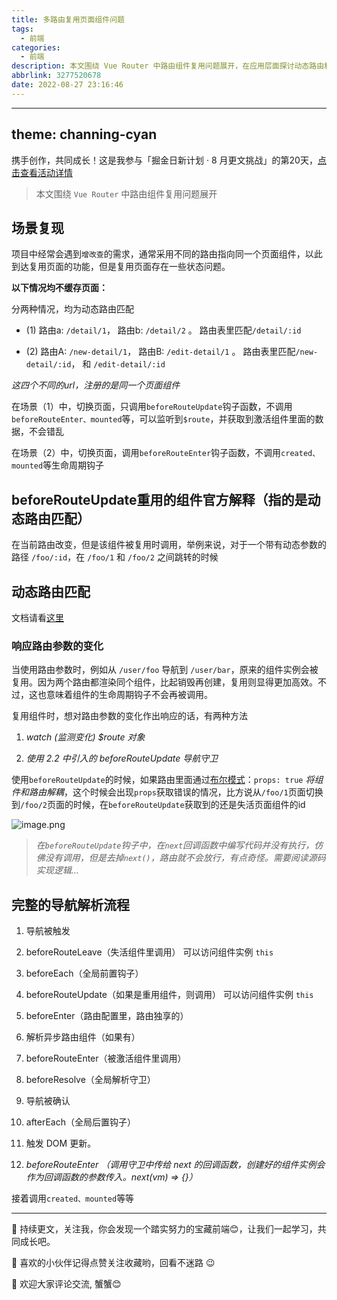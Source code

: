 ```yaml
---
title: 多路由复用页面组件问题
tags:
  - 前端
categories:
  - 前端
description: 本文围绕 Vue Router 中路由组件复用问题展开，在应用层面探讨动态路由和复用页面组件的相关钩子函数执行情况。
abbrlink: 3277520678
date: 2022-08-27 23:16:46
---
```

---
theme: channing-cyan
---
携手创作，共同成长！这是我参与「掘金日新计划 · 8 月更文挑战」的第20天，[点击查看活动详情](https://juejin.cn/post/7123120819437322247 "https://juejin.cn/post/7123120819437322247")

> 本文围绕 `Vue Router` 中路由组件复用问题展开

## 场景复现

项目中经常会遇到`增改查`的需求，通常采用不同的路由指向同一个页面组件，以此到达复用页面的功能，但是复用页面存在一些状态问题。

**以下情况均不缓存页面：**

分两种情况，均为动态路由匹配

- (1) 路由a: `/detail/1`， 路由b: `/detail/2` 。   路由表里匹配`/detail/:id`


- (2) 路由A: `/new-detail/1`， 路由B: `/edit-detail/1` 。 路由表里匹配`/new-detail/:id`， 和  `/edit-detail/:id`

*这四个不同的url，注册的是同一个页面组件*

在场景（1）中，切换页面，只调用`beforeRouteUpdate`钩子函数，不调用`beforeRouteEnter、mounted`等，可以监听到`$route`，并获取到激活组件里面的数据，不会错乱

在场景（2）中，切换页面，调用`beforeRouteEnter`钩子函数，不调用`created、mounted`等生命周期钩子

## beforeRouteUpdate重用的组件官方解释（指的是动态路由匹配）

在当前路由改变，但是该组件被复用时调用，举例来说，对于一个带有动态参数的路径 `/foo/:id`，在 `/foo/1` 和 `/foo/2` 之间跳转的时候

## 动态路由匹配

文档请看[这里](https://router.vuejs.org/zh/guide/essentials/dynamic-matching.html)

### 响应路由参数的变化

当使用路由参数时，例如从 `/user/foo` 导航到 `/user/bar`，原来的组件实例会被复用。因为两个路由都渲染同个组件，比起销毁再创建，复用则显得更加高效。不过，这也意味着组件的生命周期钩子不会再被调用。

复用组件时，想对路由参数的变化作出响应的话，有两种方法

1. _watch (监测变化) $route 对象_

2. _使用 2.2 中引入的 beforeRouteUpdate 导航守卫_

使用`beforeRouteUpdate`的时候，如果路由里面通过[布尔模式](https://router.vuejs.org/zh/guide/essentials/passing-props.html#%E5%B8%83%E5%B0%94%E6%A8%A1%E5%BC%8F)：`props: true` *将组件和路由解耦*，这个时候会出现`props`获取错误的情况，比方说从`/foo/1`页面切换到`/foo/2`页面的时候，在`beforeRouteUpdate`获取到的还是失活页面组件的id

![image.png](https://p9-juejin.byteimg.com/tos-cn-i-k3u1fbpfcp/0e3239903789492b9d80745409c3afa9~tplv-k3u1fbpfcp-watermark.image?)

> _在`beforeRouteUpdate`钩子中，在`next`回调函数中编写代码并没有执行，仿佛没有调用，但是去掉`next()`，路由就不会放行，有点奇怪。需要阅读源码实现逻辑..._

## 完整的导航解析流程

1. 导航被触发

2. beforeRouteLeave（失活组件里调用） 可以访问组件实例 `this`
3. beforeEach（全局前置钩子）
4. beforeRouteUpdate（如果是重用组件，则调用） 可以访问组件实例 `this`
5. beforeEnter（路由配置里，路由独享的）
6. 解析异步路由组件（如果有）
7. beforeRouteEnter（被激活组件里调用）
8. beforeResolve（全局解析守卫）
9. 导航被确认
10. afterEach（全局后置钩子）
11. 触发 DOM 更新。
12. _beforeRouteEnter （调用守卫中传给 next 的回调函数，创建好的组件实例会作为回调函数的参数传入。next(vm) => {}）_

接着调用`created、mounted`等等

---

🌹 持续更文，关注我，你会发现一个踏实努力的宝藏前端😊，让我们一起学习，共同成长吧。

🎉 喜欢的小伙伴记得点赞关注收藏哟，回看不迷路 😉

🎁 欢迎大家评论交流, 蟹蟹😊
